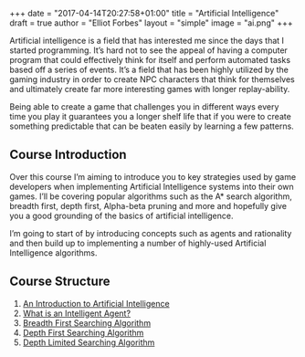 +++
date = "2017-04-14T20:27:58+01:00"
title = "Artificial Intelligence"
draft = true
author = "Elliot Forbes"
layout = "simple"
image = "ai.png"
+++

<p>Artificial intelligence is a field that has interested me since the days that I started programming. It’s hard not to see the appeal of having a computer program that could effectively think for itself and perform automated tasks based off a series of events. It’s a field that has been highly utilized by the gaming industry in order to create NPC characters that think for themselves and ultimately create far more interesting games with longer replay-ability. </p>

<p>Being able to create a game that challenges you in different ways every time you play it guarantees you a longer shelf life that if you were to create something predictable that can be beaten easily by learning a few patterns.</p>

<h2>Course Introduction</h2>

<p>Over this course I’m aiming to introduce you to key strategies used by game developers when implementing Artificial Intelligence systems into their own games. I’ll be covering popular algorithms such as the A* search algorithm, breadth first, depth first,  Alpha-beta pruning and more and hopefully give you a good grounding of the basics of artificial intelligence.</p>

<p>I’m going to start of by introducing concepts such as agents and rationality and then build up to implementing a number of highly-used Artificial Intelligence algorithms. </p>

<h2>Course Structure</h2>

<ol>
<li><a href="https://tutorialedge.net/post/general/artificial-intelligence/introduction-to-artificial-intelligence/">An Introduction to Artificial Intelligence</a></li>
<li><a href="https://tutorialedge.net/post/general/artificial-intelligence/what-is-intelligent-agent/">What is an Intelligent Agent?</a></li>
<li><a href="https://tutorialedge.net/post/general/artificial-intelligence/breadth-first-search-java/">Breadth First Searching Algorithm</a></li>
<li><a href="https://tutorialedge.net/post/general/artificial-intelligence/depth-first-search/">Depth First Searching Algorithm</a></li>
<li><a href="https://tutorialedge.net/post/general/artificial-intelligence/depth-limited-search-in-java/">Depth Limited Searching Algorithm</a></li>
</ol>



 
